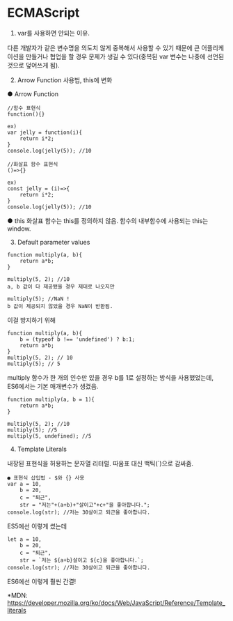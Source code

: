# ECMAScript

1. var를 사용하면 안되는 이유.

다른 개발자가 같은 변수명을 의도치 않게 중복해서 사용할 수 있기 때문에 큰 어플리케이션을 만들거나 협업을 할 경우 문제가 생길 수 있다(중복된 var 변수는 나중에 선언된 것으로 덮어쓰게 됨).


2. Arrow Function 사용법, this에 변화

● Arrow Function
```
//함수 표현식
function(){}

ex)
var jelly = function(i){
    return i*2;
}
console.log(jelly(5)); //10

//화살표 함수 표현식
()=>{}

ex)
const jelly = (i)=>{
    return i*2;
}
console.log(jelly(5)); //10
```
● this
화살표 함수는 this를 정의하지 않음.
함수의 내부함수에 사용되는 this는 window.

3. Default parameter values
```
function multiply(a, b){
    return a*b;
}

multiply(5, 2); //10
a, b 값이 다 제공됐을 경우 제대로 나오지만

multiply(5); //NaN !
b 값이 제공되지 않았을 경우 NaN이 반환됨.
```
이걸 방지하기 위해
```
function multiply(a, b){
    b = (typeof b !== 'undefined') ? b:1;
    return a*b;
}
multiply(5, 2); // 10
multiply(5); // 5
```
multiply 함수가 한 개의 인수만 있을 경우 b를 1로 설정하는 방식을 사용했었는데, ES6에서는 기본 매개변수가 생겼음.
```
function multiply(a, b = 1){
    return a*b;
}

multiply(5, 2); //10
multiply(5); //5
multiply(5, undefined); //5
```
4. Template Literals

내장된 표현식을 허용하는 문자열 리터럴.
따옴표 대신 백틱(`)으로 감싸줌.
```
● 표현식 삽입법 - $와 {} 사용
var a = 10,
    b = 20,
    c = "퇴근",
    str = "저는"+(a+b)+"살이고"+c+"을 좋아합니다.";
console.log(str); //저는 30살이고 퇴근을 좋아합니다.
```
ES5에선 이렇게 썼는데
```
let a = 10,
    b = 20,
    c = "퇴근",
    str = `저는 ${a+b}살이고 ${c}을 좋아합니다.`;
console.log(str); //저는 30살이고 퇴근을 좋아합니다.
```
ES6에선 이렇게 훨씬 간결!

*MDN: https://developer.mozilla.org/ko/docs/Web/JavaScript/Reference/Template_literals